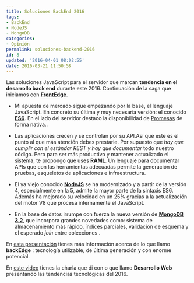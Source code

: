 ```yaml
---
title: Soluciones BackEnd 2016
tags: 
- BackEnd
- NodeJS
- MongoDB
categories:
- Opinión
permalink: soluciones-backend-2016
id: 8
updated: '2016-04-01 08:02:55'
date: 2016-03-21 11:50:58
---
```


Las soluciones JavaScript para el servidor que marcan **tendencia en el desarrollo back end** durante este 2016. Continuación de la saga que iniciamos con **[FrontEdge](http://academia-binaria.com/soluciones-frontend-2016/)**.

* Mi apuesta de mercado sigue empezando por la base, el lenguaje JavaScript. En concreto su última y muy necesaria versión: el conocido **[ES6](http://es6-features.org/#Constants)**. En el lado del servidor destaco la disponibilidad de [Promesas](http://es6-features.org/#PromiseUsage) de forma nativa..

* Las aplicaciones crecen y se controlan por su API.Así que este es el punto al que más atención debes prestarle. Por supuesto que *hay que cumplir con el estándar REST y hay que documentar* todo nuestro código. Pero para ser más productivo y mantener actualizado el sistema, te propongo que uses **[RAML](http://raml.org/)**. Un lenguaje para documentar APIs que con las herramientas adecuadas permite la generación de pruebas, esqueletos de aplicaciones e infraestructura. 

* El ya viejo conocido **[NodeJS](https://nodejs.org/)** se ha modernizado y a partir de la versión 4, especialmente en la 5, admite la mayor parte de la sintaxis ES6. Además ha mejorado su velocidad en un 25% gracias a la actualización del motor V8 que procesa internamente el JavaScript.

* En la base de datos irrumpe con fuerza la nueva versión de **[MongoDB 3.2](https://docs.mongodb.org/manual/release-notes/3.2/)**, que incorpora grandes novedades como: sistema de almacenamiento más rápido, índices parciales, validación de esquema y el esperado *join* entre colecciones .

En [esta presentación](https://docs.google.com/presentation/d/12gdsjxUgsN58uzxF4XO38cP2QSH6IR5WjEZBLGfCgUY/edit?usp=sharing) tienes más información acerca de lo que llamo **backEdge** : tecnología utilizable, de última generación y con enorme potencial. 

En [este video](https://youtu.be/cfmJQjBfM-s) tienes la charla que di con o que llamo **Desarrollo Web** presentando las tendencias tecnológicas del 2016. 